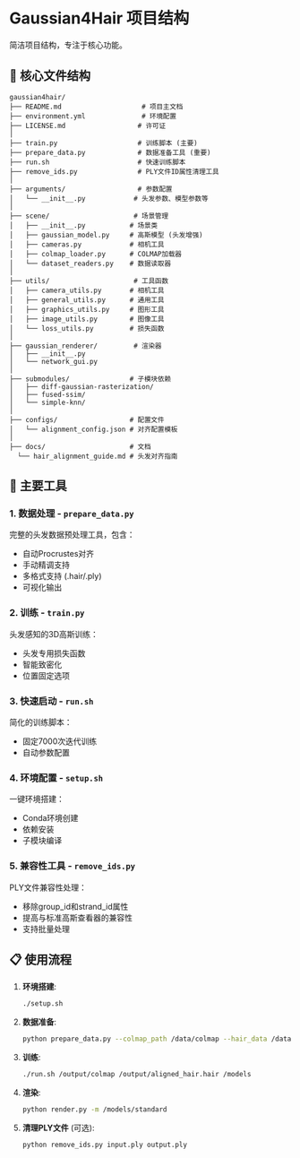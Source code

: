 # Gaussian4Hair 项目结构

简洁项目结构，专注于核心功能。

## 📁 核心文件结构

```
gaussian4hair/
├── README.md                    # 项目主文档
├── environment.yml              # 环境配置
├── LICENSE.md                  # 许可证
│
├── train.py                    # 训练脚本 (主要)
├── prepare_data.py             # 数据准备工具 (重要)
├── run.sh                      # 快速训练脚本
├── remove_ids.py               # PLY文件ID属性清理工具
│
├── arguments/                  # 参数配置
│   └── __init__.py            # 头发参数、模型参数等
│
├── scene/                     # 场景管理
│   ├── __init__.py           # 场景类
│   ├── gaussian_model.py     # 高斯模型 (头发增强)
│   ├── cameras.py            # 相机工具
│   ├── colmap_loader.py      # COLMAP加载器
│   └── dataset_readers.py    # 数据读取器
│
├── utils/                     # 工具函数
│   ├── camera_utils.py       # 相机工具
│   ├── general_utils.py      # 通用工具
│   ├── graphics_utils.py     # 图形工具
│   ├── image_utils.py        # 图像工具
│   └── loss_utils.py         # 损失函数
│
├── gaussian_renderer/         # 渲染器
│   ├── __init__.py
│   └── network_gui.py
│
├── submodules/               # 子模块依赖
│   ├── diff-gaussian-rasterization/
│   ├── fused-ssim/
│   └── simple-knn/
│
├── configs/                  # 配置文件
│   └── alignment_config.json # 对齐配置模板
│
├── docs/                     # 文档
  └── hair_alignment_guide.md # 头发对齐指南

```

## 🚀 主要工具

### 1. **数据处理** - `prepare_data.py`
完整的头发数据预处理工具，包含：
- 自动Procrustes对齐
- 手动精调支持
- 多格式支持 (.hair/.ply)
- 可视化输出

### 2. **训练** - `train.py`
头发感知的3D高斯训练：
- 头发专用损失函数
- 智能致密化
- 位置固定选项

### 3. **快速启动** - `run.sh`
简化的训练脚本：
- 固定7000次迭代训练
- 自动参数配置

### 4. **环境配置** - `setup.sh`
一键环境搭建：
- Conda环境创建
- 依赖安装
- 子模块编译

### 5. **兼容性工具** - `remove_ids.py`
PLY文件兼容性处理：
- 移除group_id和strand_id属性
- 提高与标准高斯查看器的兼容性
- 支持批量处理

## 📋 使用流程

1. **环境搭建**:
   ```bash
   ./setup.sh
   ```

2. **数据准备**:
   ```bash
   python prepare_data.py --colmap_path /data/colmap --hair_data /data/hair.hair --output_dir /output
   ```

3. **训练**:
   ```bash
   ./run.sh /output/colmap /output/aligned_hair.hair /models
   ```

4. **渲染**:
   ```bash
   python render.py -m /models/standard
   ```

5. **清理PLY文件** (可选):
   ```bash
   python remove_ids.py input.ply output.ply
   ```

